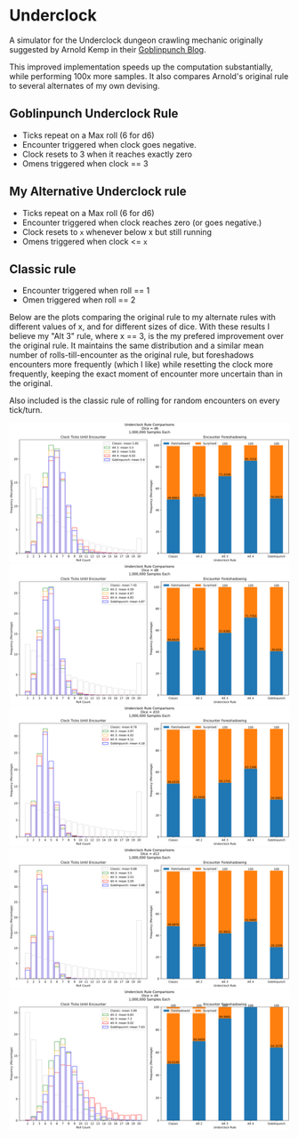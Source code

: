 # Underclock

A simulator for the Underclock dungeon crawling mechanic originally suggested by
Arnold Kemp in their [Goblinpunch Blog](https://goblinpunch.blogspot.com/2023/04/the-underclock-fixing-random-encounter.html).

This improved implementation speeds up the computation substantially, while performing 100x more samples.
It also compares Arnold's original rule to several alternates of my own devising.

## Goblinpunch Underclock Rule

- Ticks repeat on a Max roll (6 for d6)
- Encounter triggered when clock goes negative.
- Clock resets to 3 when it reaches exactly zero
- Omens triggered when clock == 3

## My Alternative Underclock rule

- Ticks repeat on a Max roll (6 for d6)
- Encounter triggered when clock reaches zero (or goes negative.)
- Clock resets to `x` whenever below x but still running
- Omens triggered when clock <= `x`


## Classic rule

- Encounter triggered when roll == 1
- Omen triggered when roll == 2 


Below are the plots comparing the original rule to my alternate rules with different
values of x, and for different sizes of dice. With these results I believe my "Alt 3"
rule, where x == 3, is the my prefered improvement over the original rule. It maintains the
same distribution and a similar mean number of rolls-till-encounter as the original
rule, but foreshadows encounters more frequently (which I like) while resetting the clock
more frequently, keeping the exact moment of encounter more uncertain than in the original.

Also included is the classic rule of rolling for random encounters on every tick/turn.

![Distribution with a D6](plots/UnderclockD6.svg)
![Distribution with a D8](plots/UnderclockD8.svg)
![Distribution with a D10](plots/UnderclockD10.svg)
![Distribution with a D12](plots/UnderclockD12.svg)
![Distribution with a D4](plots/UnderclockD4.svg)
